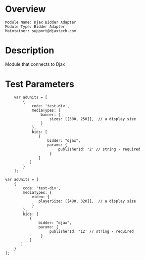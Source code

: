 # Overview

```
Module Name: Djax Bidder Adapter
Module Type: Bidder Adapter
Maintainer: support@djaxtech.com
```

# Description

Module that connects to Djax

# Test Parameters
```
    var adUnits = [
        {
            code: 'test-div',
            mediaTypes: {
                banner: {
                    sizes: [[300, 250]],  // a display size
                }
            },
            bids: [
               {
                   bidder: "djax",
                   params: {
                        publisherId: '2' // string - required
                    }
               }
           ]
        }
    ];
```
    var adUnits = [
        {
            code: 'test-div',
            mediaTypes: {
                video: {
                   playerSize: [[480, 320]],  // a display size
                }
            },
            bids: [
               {
                   bidder: "djax",
                   params: {
                        publisherId: '12' // string - required
                    }
               }
           ]
        }
    ];